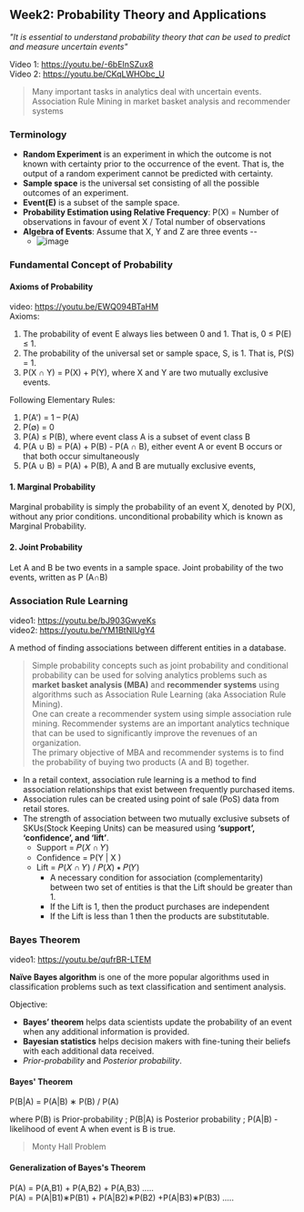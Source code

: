 ## Week2: Probability Theory and Applications
*"It is essential to understand probability theory that can be used to predict and measure uncertain events"*

Video 1: https://youtu.be/-6bEInSZux8 <br/>
Video 2: https://youtu.be/CKqLWHObc_U

> Many important tasks in analytics deal with uncertain events.
> Association Rule Mining in market basket analysis and recommender systems

### Terminology
- **Random Experiment** is an experiment in which the outcome is not known with certainty prior to the occurrence of the event. That is, the output of a random experiment cannot be predicted with certainty.
- **Sample space** is the universal set consisting of all the possible outcomes of an experiment.
- **Event(E)** is a subset of the sample space.
- **Probability Estimation using Relative Frequency**: P(X) = Number of observations in favour of event X / Total number of observations
- **Algebra of Events**:  Assume that X, Y and Z are three events  --
  - ![image](https://github.com/dhirajmahato/Foundation_of_Data_Science_IIMB/assets/33785298/2bd96917-f2bb-4fd3-be6a-75a4fef23480)
  
### Fundamental Concept of Probability

#### Axioms of Probability
video: https://youtu.be/EWQ094BTaHM<br/>
Axioms:
1. The probability of event E always lies between 0 and 1. That is, 0 ≤ P(E) ≤   1.
2. The probability of the universal set or sample space, S, is 1. That is, P(S) = 1.
3. P(X ∩ Y) = P(X) + P(Y), where X and Y are two mutually exclusive events.

Following Elementary Rules:
1. P(A') = 1 – P(A)
2. P(∅) = 0 
3. P(A) ≤ P(B), where event class A is a subset of event class B
4. P(A ∪ B) = P(A) + P(B) - P(A ∩ B), either event A or event B occurs or that both occur simultaneously
5. P(A ∪ B) = P(A) + P(B), A and B are mutually exclusive events,

#### 1. Marginal Probability

Marginal probability is simply the probability of an event X, denoted by P(X), without any prior conditions. unconditional probability which is known as Marginal Probability.

#### 2. Joint Probability
Let A and B be two events in a sample space. Joint probability of the two events, written as P (A∩B)

### Association Rule Learning
video1: https://youtu.be/bJ903GwyeKs <br/>
video2: https://youtu.be/YM1BtNlUgY4

A method of finding associations between different entities in a database.

> Simple probability concepts such as joint probability and conditional probability can be used for solving analytics problems such as **market basket analysis (MBA)** and **recommender systems** using algorithms such as Association Rule Learning (aka Association Rule Mining).<br/>
> One can create a recommender system using simple association rule mining. Recommender systems are an important analytics technique that can be
used to significantly improve the revenues of an organization.<br/>
> The primary objective of MBA and recommender systems is to find the probability of buying two products (A and B) together.

- In a retail context, association rule learning is a method to find association relationships that exist between frequently purchased items.  
- Association rules can be created using point of sale (PoS) data from retail stores.
- The strength of association between two mutually exclusive subsets of SKUs(Stock Keeping Units) can be measured using **‘support’, ‘confidence’, and ‘lift’**.
  - Support = 𝑃(𝑋 ∩ 𝑌)
  - Confidence = P(Y | X )
  - Lift = 𝑃(𝑋 ∩ 𝑌) / 𝑃(𝑋) ∗ 𝑃(𝑌)
    - A necessary condition for association (complementarity) between two set of entities is that the Lift should be greater than 1.
    - If the Lift is 1, then the product purchases are independent
    - If the Lift is less than 1 then the products are substitutable. 

### Bayes Theorem
video1: https://youtu.be/qufrBR-LTEM

**Naïve Bayes algorithm** is one of the more popular algorithms used in classification problems such as text classification and sentiment analysis.

Objective:
- **Bayes’ theorem** helps data scientists update the probability of an event when any additional information is provided.
- **Bayesian statistics** helps decision makers with fine-tuning their beliefs with each additional data received.
- *Prior-probability* and *Posterior probability*.

#### Bayes' Theorem
P(B|A) = P(A|B) ∗ P(B) / P(A)

where  P(B) is Prior-probability ;  P(B|A) is Posterior probability ;  P(A|B) - likelihood of event A when event is B is true.

> Monty Hall Problem

#### Generalization of Bayes's Theorem
P(A) = P(A,B1) + P(A,B2) + P(A,B3) .....<br/>
P(A) = P(A|B1)∗P(B1) + P(A|B2)∗P(B2) +P(A|B3)∗P(B3) .....




  
